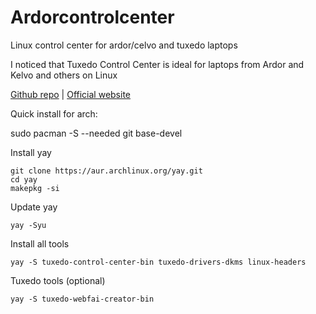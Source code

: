 # Ardorcontrolcenter
Linux control center for ardor/celvo and tuxedo laptops

I noticed that Tuxedo Control Center is ideal for laptops from Ardor and Kelvo and others on Linux

[Github repo](https://github.com/tuxedocomputers/tuxedo-control-center) | [Official website](https://www.tuxedocomputers.com/en/Add-TUXEDO-software-package-sources.tuxedo)

Quick install for arch:

sudo pacman -S --needed git base-devel

Install yay
```
git clone https://aur.archlinux.org/yay.git
cd yay
makepkg -si
```
Update yay
```
yay -Syu
```
Install all tools
```
yay -S tuxedo-control-center-bin tuxedo-drivers-dkms linux-headers
```
Tuxedo tools (optional)
```
yay -S tuxedo-webfai-creator-bin
```
